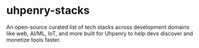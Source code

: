 # uhpenry-stacks
An open-source curated list of tech stacks across development domains like web, AI/ML, IoT, and more built for Uhpenry to help devs discover and monetize tools faster.
